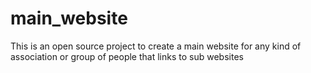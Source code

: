 # main_website
This is an open source project to create a main website for any kind of association or group of people that links to sub websites
